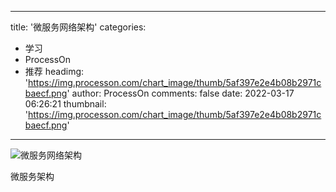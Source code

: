 
---
title: '微服务网络架构'
categories: 
 - 学习
 - ProcessOn
 - 推荐
headimg: 'https://img.processon.com/chart_image/thumb/5af397e2e4b08b2971cbaecf.png'
author: ProcessOn
comments: false
date: 2022-03-17 06:26:21
thumbnail: 'https://img.processon.com/chart_image/thumb/5af397e2e4b08b2971cbaecf.png'
---

<div>   
<img class="thumb" alt="微服务网络架构" src="https://img.processon.com/chart_image/thumb/5af397e2e4b08b2971cbaecf.png" referrerpolicy="no-referrer">
<p>微服务架构</p>  
</div>
            